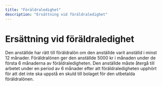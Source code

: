 ```yaml
---
title: "Föräldraledighet"
description: "Ersättning vid föräldraledighet"
---
```


# Ersättning vid föräldraledighet

Den anställde har rätt till föräldralön om den anställde varit anställd i minst 12 månader. Föräldralönen ger den anställde 5000 kr i månaden under de första 6 månaderna av föräldraledigheten. Den anställde måste återgå till arbetet under en period av 6 månader efter att föräldraledigheten upphört för att det inte ska uppstå en skuld till bolaget för den utbetalda föräldralönen.